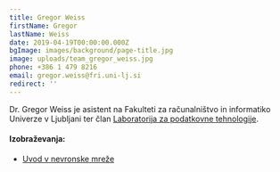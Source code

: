 ```yaml
---
title: Gregor Weiss
firstName: Gregor
lastName: Weiss
date: 2019-04-19T00:00:00.000Z
bgImage: images/background/page-title.jpg
image: uploads/team_gregor_weiss.jpg
phone: +386 1 479 8216
email: gregor.weiss@fri.uni-lj.si
redirect: ''
---
```

Dr. Gregor Weiss je asistent na Fakulteti za računalništvo in informatiko Univerze v Ljubljani ter član [Laboratorija za podatkovne tehnologije](https://www.fri.uni-lj.si/sl/laboratorij/lpt).

#### Izobraževanja:

* [Uvod v nevronske mreže](/izobrazevanja/za-podjetja/uvod_v_nevronske_mreze/)
